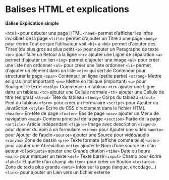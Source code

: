 # Balises HTML et explications

**Balise**     **Explication simple** 

`<html>`      pour débuter une page HTML 
`<head>`      permet d'afficher les Infos invisibles de la page 
`<title>`     permet d'ajouter un Titre a une page
`<body>`      pour écrire Tout ce que l’utilisateur voit 
`<h1>` à `<h6>`   permet d'ajouter des Titres (du plus gros au plus petit) 
`<p>`     pour ajouter un Paragraphe de texte 
`<br>`    pour faire un   Retour à la ligne 
`<hr>`    ajouter une Ligne de séparation 
`<a>`     permet d'ajouter un lien 
`<img>`    permet d'ajouter une image 
`<ul>`     pour créer une liste non ordonner
`<ol>`     pour créer une liste ordonner
`<li>`     permet d'ajouter un element dans un liste
`<div>`    qui sert de Conteneur pour structurer la page 
`<span>`   Conteneur en ligne (petite partie) 
`<strong>`  Mettre en gras (mot important) 
`<em>`      Mettre en italique (important) 
`<u>`      pour Souligner le texte 
`<table>`    Commence un tableau 
`<tr>`    ajouter une Ligne dans un tableau 
`<td>`     ajouter une Cellule normale 
`<th>`    ajouter une Cellule de titre (en gras) 
`<thead>`   Tête du tableau 
`<tbody>`   Corps du tableau 
`<tfoot>`   Pied du tableau 
`<form>`    pour créer un Formulaire 
`<script>`   pour Ajouter du JavaScript 
`<style>`  Écrire du CSS directement dans le fichier HTML
`<header>`   En-tête de page 
`<footer>`   Bas de page 
`<nav>`    ajouter un Menu de navigation 
`<main>`    Contenu principal de la page
`<section>`   Partie de la page 
`<article>`   Article indépendant 
`<figure>`  Image avec description 
`<legend>` pour donner du nom a un formulaire
`<video>`   pour  Ajouter une vidéo 
`<audio>`   pour  Ajouter de l’audio 
`<source>`   ajouter une Source pour vidéo/audio 
`<canvas>`   Zone de dessin 
`<pre>`  Texte formaté (affiche comme telle)
`<abbr>`  pour ajouter une Abréviation 
`<cite>`    ajouter le Nom d’une source ou d’un auteur 
`<blockquote>`    ajouter une Grande citation 
`<time>`       Date ou heure 
`<mark>`       pour marquer un  texte 
`<del>`       Texte barré 
`<input>`   Champ pour écrire 
`<label>`   Étiquette d’un champ 
`<button>`  pour créer un  Bouton 
`<textarea>`   Zone de texte plus grande 
`<meta>`    Infos sur la page (langue, encodage…) 
`<link>`   pour ajouter un Lien vers un fichier externe
